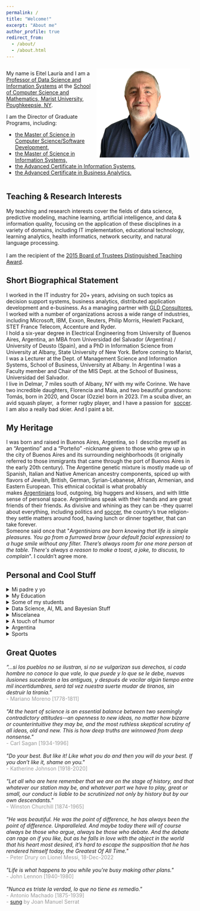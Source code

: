 ```yaml
---
permalink: /
title: "Welcome!"
excerpt: "About me"
author_profile: true
redirect_from: 
  - /about/
  - /about.html
---
```

<div style="display: flex; flex-wrap: wrap;">
  <div style="flex: 1;">
    <img src="/images/Yo-2022-06-17-13-33-18.png" alt="Eitel Lauría" style="width: 50%; float: right; max-width: 100%; height: auto; margin: 10px;"/>
    <p>
      My name is Eitel Lauría and I am a <a href="https://www.marist.edu/w/profiles/eitel-lauria">Professor of Data Science and Information Systems</a> at the  
      <a href="https://www.marist.edu/computer-science-math">School of Computer Science and Mathematics, Marist University, Poughkeepsie, NY</a>.
    </p>
    <p>
      I am the Director of Graduate Programs, including:
    </p>
    <ul>
      <li><a href="https://www.marist.edu/computer-science-math/graduate/ms/software-devel">the Master of Science in Computer Science/Software Development,</a></li>
      <li><a href="https://www.marist.edu/computer-science-math/msis">the Master of Science in Information Systems,</a></li>
      <li><a href="https://www.marist.edu/computer-science-math/graduate/info-systems/is-cert">the Advanced Certificate in Information Systems,</a></li>
      <li><a href="https://www.marist.edu/computer-science-math/graduate/business-analytics">the Advanced Certificate in Business Analytics.</a></li>
    </ul> 
  </div>
</div>

<h2>Teaching & Research Interests</h2>
My teaching and research interests cover the fields of data science, predictive modeling, machine learning, artificial intelligence, and data & information quality, focusing on the application of these disciplines in a variety of domains, including IT implementation, educational technology, learning analytics, health informatics, network security, and natural language processing.<br><br>
I am the recipient of the <a href="/BOTAward2015/">2015 Board of Trustees Distinguished Teaching Award</a>.

<h2>Short Biographical Statement</h2>
I worked in the IT industry for 20+ years, advising on such topics as decision support systems, business analytics, distributed application development and e-business. As a managing partner with <a href="https://www.gldconsultores.com/">GLD Consultores</a>, I worked with a number of organizations across a wide range of industries, including Microsoft, IBM, Exxon, Reuters, Philip Morris, Hewlett Packard, STET France Telecom, Accenture and Ryder.<br>
I hold a six-year degree in Electrical Engineering from University of Buenos Aires, Argentina, an MBA from Universidad del Salvador (Argentina) / University of Deusto (Spain), and a PhD in Information Science from University at Albany, State University of New York. Before coming to Marist, I was a Lecturer at the Dept. of Management Science and Information Systems, School of Business, University at Albany. In Argentina I was a Faculty member and Chair of the MIS Dept. at the School of Business, Universidad del Salvador.<br>
I live in Delmar, 7 miles south of Albany, NY with my wife Corinne. We have two incredible daughters, Florencia and Maia, and two beautiful grandsons: Tomás, born in 2020, and Oscar (Ozzie) born in 2023. I'm a scuba diver, an avid squash player,  a former rugby player, and I have a passion for  <a href="https://vimeo.com/782604490">soccer</a>. I am also a really bad skier. And I paint a bit.

<h2>My Heritage</h2>
I was born and raised in Buenos Aires, Argentina, so I  describe myself as an “Argentino” and a “Porteño” -nickname given to those who grew up in the city of Buenos Aires and its surrounding neighborhoods (it originally referred to those immigrants that came through the port of Buenos Aires in the early 20th century). The Argentine genetic mixture is mostly made up of Spanish, Italian and Native American ancestry components, spiced up with flavors of Jewish, British, German, Syrian-Lebanese, African, Armenian, and Eastern European. This ethnical cocktail is what probably makes <a href="https://www.therealargentina.com/argentinian-or-argentinean-decision-decisions">Argentinians</a> loud, outgoing, big huggers and kissers, and with little sense of personal space. Argentinians speak with their hands and are great friends of their friends. As divisive and whining as they can be -they quarrel about everything, including politics and <a href="https://www.youtube.com/shorts/VbQ1I850rI8">soccer</a>, the country’s true religion- they settle matters around food, having lunch or dinner together, that can take forever.<br> Someone said once that "<i>Argentinians are born knowing that life is simple pleasures. You go from a furrowed brow (your default facial expression) to a huge smile without any filter. There’s always room for one more person at the table. There's always a reason to make a toast, a joke, to discuss, to complain</i>". I couldn’t agree more.


<h2>Personal and Cool Stuff</h2>
<details><summary>Mi padre y yo</summary><blockquote>
  <a href="/el_ingeniero_y_yo/">Eitel Lauría by Eitel Lauría</a> 
   <!--  
  <a href="https://foxweb.marist.edu/users/jf4n/el_ingeniero_y_yo.htm">Eitel Lauría by Eitel Lauría</a>
  -->
</blockquote></details>
<details><summary>My Education</summary><blockquote>
  <ul>
 	<li>
    <a href="https://www.albany.edu/cehc/programs/phd-information-science">Inf. Science UAlbany</a>
  </li>
 	<li>
    <a href="https://omega0.xyz/omega8008/">Omega UAlbany</a>
  </li>
 	<li>
    <a href="http://www.usal.edu.ar/">Univ. del Salvador</a>
  </li>
 	<li>
    <a href="https://www.deusto.es/cs/Satellite/deusto/es/universidad-deusto">Universidad de Deusto</a>
  </li>
 	<li>
    <a href="http://www.fi.uba.ar/">UBA - Engineering</a>
  </li>
 	<li>
<a href="https://stalbans.esc.edu.ar/">St. Alban's College</a>
</li>
</ul>
</blockquote></details>
<details><summary>Some of my students</summary><blockquote>
<ul>
 	<li><a href="/gallery/">Photo Gallery</a></li>
</ul>
</blockquote></details>
<details><summary>Data Science, AI, ML and Bayesian Stuff</summary><blockquote>
  <ul>
 	<li>
<a href="https://www.kaggle.com/" target="_blank" >Kaggle</a>
</li>
 	<li>
<a href="https://ai.google/" target="_blank" >Google AI</a>
</li>
 	<li>
<a href="https://openai.com/" target="_blank" >Open AI</a>
</li>
 	<li>
<a href="https://foxweb.marist.edu/users/jf4n/PostPredIntervals.htm" target="_blank" >Simulating Posterior Pred Intervals</a>
</li>
 	<li>
<a href="https://foxweb.marist.edu/users/jf4n/LogBivariateLikelihood.htm" target="_blank" >Sampling by Markov Chain Monte Carlo</a>
</li>
 	<li>
<a href="https://playground.tensorflow.org/#activation=tanh&amp;batchSize=10&amp;dataset=circle&amp;regDataset=reg-plane&amp;learningRate=0.03&amp;regularizationRate=0&amp;noise=0&amp;networkShape=4,2&amp;seed=0.51381&amp;showTestData=false&amp;discretize=false&amp;percTrainData=50&amp;x=true&amp;y=true&amp;xTimesY=fals" target="_blank" >Neural net playground</a>
</li>
 	<li>
<a href="https://www.deeplearningbook.org/" target="_blank" >Deep Learning Book</a>
</li>
 	<li>
<a href="https://www.anaconda.com/" target="_blank" >Python Anaconda</a>
</li>
 	<li>
<a href="https://towardsdatascience.com/" target="_blank" >Towards Data Science</a>
</li>
 	<li>
<span lang="en-us"><a href="https://www.datavis.ca/gallery/" target="_blank" >Gallery of Data Visualization</a></span>
</li>
 	<li>
<a href="http://kdd.ics.uci.edu/" target="_blank" >UCI KDD Archive</a>
</li>
 	<li>
<a href="https://www.tensorflow.org/" target="_blank" >Tensorflow</a>
</li>
 	<li>
<a href="http://www.r-project.org/" target="_blank" >R (statistical computing)</a>
</li>
 	<li>
<span lang="en-us"><a href="http://www.mathworks.com/" target="_blank" >MATLAB site</a></span>
</li>
 	<li>
<a href="https://www.ibm.com/products/spss-modeler" target="_blank" >IBM SPSS Modeler</a>
</li>
 	<li>
<span lang="en-us"><a href="http://research.microsoft.com/" target="_blank" >Microsoft Research</a></span>
</li>
 	<li>
<a href="https://pytorch.org/" target="_blank" >Pytorch</a>
</li>
 	<li>
<a href="https://lightning.ai/pages/open-source/" target="_blank" >(Pytorch) Lightning</a>
</li>
 	<li>
<a href="https://www.ibm.com/watson#watsonxai" target="_blank" >IBM Watsonx</a>
</li>
 	<li>
<span lang="en-us"><a href="http://www.norsys.com/" target="_blank" >Norsys' Netica</a></span>
</li>
 	<li>
<a href="https://www.kdnuggets.com/" target="_blank" >KDD nuggets</a>
</li>
 	<li>
<a href="https://keras.io/" target="_blank" >Keras</a>
</li>
 	<li>
<a href="http://news.mit.edu/topic/machine-learning" target="_blank" >MIT news - Machine Learning</a>
</li>
 	<li>
<a href="https://machinelearningmastery.com/" target="_blank" >Machine Learning Mastery</a>
</li>
 	<li>
<a href="http://work.caltech.edu/telecourse.html" target="_blank" >Learning From data</a> (Yaser Abu-Mostafa)
</li>
 	<li><a href="https://scikit-learn.org/stable/" target="_blank" >Scikit-Learn</a></li>
</ul>
</blockquote></details>
<details><summary>Miscelanea</summary><blockquote>
<ul>
 	<li>
<a href="/unbeliever/">Unbeliever's Quest</a>    
</li>
 	<li>
<a href="https://youtu.be/ipRvjS7q1DI" target="_blank" >Richard Feynman: Can Machines Think?</a>
</li>
 	<li>
<a href="http://www.bigear.org/vol1no2/sagan.htm" target="_blank" >SETI, by Carl Sagan</a>
</li>
 	<li>
<a href="http://setiathome.ssl.berkeley.edu/" target="_blank" >SETI<span lang="en-us">@home</span></a>
</li>
 	<li>
<a href="http://www.skeptic.com/" target="_blank"  name="top">The Skeptics Society</a><a href="https://www.youtube.com/watch?v=wupToqz1e2g" target="_blank"  name="top"></a>
</li>
 	<li>
<a href="https://www.wnycstudios.org/podcasts/radiolab/articles/best-medicine">Staph Retreat (Radio Lab)</a>
</li>
 	<li>
<a href="https://www.youtube.com/watch?v=wupToqz1e2g" target="_blank"  name="top">Pale Blue Dot</a>
</li>
 	<li>
<span lang="en-us"><a href="http://www.winstonchurchill.org/" target="_blank" >Churchill, person of the century</a></span>
</li>
 	<li>
<span lang="en-us"><a href="https://escapepod.org/2009/04/10/ep194-exhalation/" target="_blank" >Exhalation (Ted Chiang)</a></span>
</li>
 	<li>
<a href="https://youtu.be/HrDasvAgEPY" target="_blank" >Serrat:  Si la Muerte Pisa Mi Huerto</a>
</li>
 	<li>
<a href="http://www.caveofmagic.com/pickcrd2.htm" target="_blank" >A bit of magic</a>
</li>
 	<li>
<a href="https://electricsheep.org/">Electric Sheep</a>
</li>
 	<li>
<a href="https://www.distributed.net/Main_Page">Distributed.net</a>
</li>
 	<li>
<a href="https://www.worldcommunitygrid.org/">World Community Grid</a>          
<!-- <a href="/el_inge_y_yo/">World Community Grid</a>  -->         
</li>
 	<li>
<a href="http://www.helenshulman.com/">Helen Shulman's paintings</a>
</li>
<li>
<a href="https://www.eitellauria.ar/mypaintings/">My paintings</a>
</li>
</ul>
</blockquote></details>
<details><summary>A touch of humor</summary><blockquote>
<ul>
 	<li>
<a href="https://www.smart-jokes.org/two-cows-economics-explained.html" target="_blank" >Two Cows </a>
</li>
 	<li>
<span lang="en-us"><a href="https://www.smart-jokes.org/god-tenure-university.html" target="_blank" >Why God was never granted tenure</a></span>
</li>
 	<li>
<a href="https://kubik.org/lighter/yzerok.htm" name="top">The Y zero K problem</a>
</li>
 	<li>
<a href="http://churchofgoogle.org/" target="_blank" >The Reformed Church of Google</a>
</li>
 	<li>
<a href="https://www.smart-jokes.org/how-it-projects-really-work.html" target="_blank" >IT projects &amp; tree swings</a>
</li>
 	<li>
<a href="https://xkcd.com/" target="_blank" >xkcd</a>
</li>
</ul>
</blockquote></details>
<details><summary>Argentina</summary><blockquote>
<ul>
 	<li>
<a href="https://bcn.gob.ar/uploads/BasesAlberdi.pdf" target="_blank" >Las Bases de Alberdi (in Spanish)</a>
</li>
 	<li>
<a href="http://en.wikipedia.org/wiki/Jos%C3%A9_de_San_Mart%C3%ADn" target="_blank" >José de San Martín</a>
</li>
 	<li>
<a href="http://es.wikipedia.org/wiki/Mariano_Moreno" target="_blank" >Mariano Moreno (in Spanish)</a>
</li>
 	<li>
<a href="https://www.youtube.com/watch?v=Aa_N71VXQnM" target="_blank" >Mi Buenos Aires querido  (Gardel)</a>
</li>
 	<li>
<a href="https://www.nationalgeographic.com/travel/destinations/south-america/argentina/local-guide-buenos-aires/" target="_blank" >A local's guide to Buenos Aires</a>
</li>
 	<li>
<span style="color: #626262;"><a href="https://www.poetryfoundation.org/poets/jorge-luis-borges">Jorge Luis Borges</a> </span>
</li>
 	<li>
<span style="color: #626262;"><a href="http://www.youtube.com/watch?v=QCmP4bEJfOg&amp;feature=related">Adios Nonino (Astor Piazzola)</a></span>
</li>
 	<li>
<a href="http://en.wikipedia.org/wiki/Les_Luthiers" target="_blank" >Les Luthiers </a>
</li>
 	<li>
<a href="https://www.youtube.com/watch?v=l5fVzdOgBxM" target="_blank" >Añoralgias (Les Luthiers)</a>
</li>
 	<li>
<a href="http://www.mongabay.com/ice_01.htm" target="_blank" >The Perito Moreno Glacier</a>
</li>
 	<li>
<a href="https://travel.usnews.com/Argentine_Patagonia/" target="_blank" >Patagonia Argentina</a>
</li>
 	<li>
<a href="https://www.iesabroad.org/study-abroad/blogs/mho10caseedu/iguazu-falls-why-another-waterfall-will-never-impress-me-again?gclid=CjwKCAjwgviIBhBkEiwA10D2j3XbeFza-qCuvOYqhAMv9q0XChsyJIxoTyqOsDLVEVm5ODMs3oixyBoCqikQAvD_BwE#sthash.tZolsZBS.dpbs" target="_blank" >Iguazu Falls</a>
</li>
 	<li>
<a href="https://vamospanish.com/discover/yerba-mate-ultimate-guide/" target="_blank" >El  Mate</a>
</li>
 	<li>
<a href="https://blog.winesofargentina.com/" target="_blank" >Wines of Argentina</a>
</li>
 	<li>
<a href="http://www.luigibosca.com.ar/" target="_blank" >Luigi Bosca (great wine!)</a>
</li>
 	<li><a href="https://vimeo.com/911734840" target="_blank" >Muchachos (trailer). Worth watching...</a></li>
</ul>
</blockquote></details>
<details><summary>Sports</summary><blockquote>
<ul>
 	<li>
<a href="http://www.clubsanalbano.com/">Club San Albano</a>
</li>
 	<li>
<a href="https://lapaginamillonaria.com/">River Plate </a>
</li>
 	<li>
<a href="https://www.fcbarcelona.com/en/">Barcelona FC</a>
</li>
 	<li>
<a href="https://www.youtube.com/watch?v=4vashrNoXTE" target="_blank" >Maradona: Live is Life</a>
</li>
 	<li>
<a href="https://youtu.be/4u6935V-wzk">Where is Messi ?</a>
</li>
 	<li>
<a href="https://www.youtube.com/watch?v=RM0ql8360J4" target="_blank" >Messi- Impossible Talent</a>
</li>
 	<li>
<a href="https://www.youtube.com/watch?v=AJUhzQEPCvE" target="_blank" >Manu Ginobili</a>
</li>
 	<li>
<span style="color: #626262;"><a href="https://youtu.be/PbNIfxcuGWU" target="_blank" >Best goal <u>EVER</u> </a></span>
</li>
 	<li>
<a href="https://youtu.be/cAehMNYw0ig" target="_blank" >Messi copycatting Maradona</a>
</li>
 	<li>
<a href="http://www.clubsanalbano.com/" target="_blank" >Club San Albano</a>
</li>
 	<li>
<a href="http://www.uar.com.ar/" target="_blank" >Argentine Rugby Union (UAR)</a>
</li>
 	<li>
<a href="http://www.youtube.com/watch?v=ogXWpBG-NjI" target="_blank" >Los Pumas - Tribute</a>
</li>
 	<li>
<a href="https://www.youtube.com/watch?v=tdMCAV6Yd0Y" target="_blank" >All Blacks' Haka </a>
</li>
 	<li>
<a href="https://www.planetrugby.com/" target="_blank" >Planet Rugby</a>
</li>
 	<li>
<a href="http://www.rugbytime.com/" target="_blank" >Rugby Time</a>
</li>
  <li>
<a href="https://youtu.be/NbwSx-xw_NU?si=GhOohwBhDNzYU6IS" target="_blank" >Best Try Ever</a>
</li>
 	<li>
<a href="http://www.mikeball.com/" target="_blank" ><span lang="es-ar">Mike Ball </span>(Aussie Diving)</a>
</li>
 	<li>
<a href="http://www.seadivers.com.br/" target="_blank" >Sea Divers (SC, Brazil)</a>
</li>
 	<li>
<a href="http://www.stuartcove.com/" target="_blank" >Stuart Cove's Shark Diving</a>
</li>
 	<li>
<a href="http://www.diveparadise.com/" target="_blank" >Dive Paradise (Cozumel)</a>
</li>
 	<li>
<a href="https://psaworldtour.com/" target="_blank" >Professional Squash Association</a>
</li>
 	<li>
<a href="https://www.youtube.com/user/psasquashtv">PSA SquashTV</a>
</li>
 	<li>
<a href="https://www.youtube.com/watch?v=sSvzNWQQl90" target="_blank" >White vs Gaultier</a>
</li>
 	<li>
<a href="https://www.youtube.com/playlist?list=PLC8lS6EGQ-Q50fsZXQyunY_ZVRfUCvvba" target="_blank" >My SCUBA diving video clips</a>
</li>
</ul>
</blockquote></details>


<h2>Great Quotes</h2>
<div>
    <i>“...si los pueblos no se ilustran, si no se vulgarizan sus derechos, si cada hombre no conoce lo que vale, lo que puede y lo que se le debe, nuevas ilusiones sucederán a las antiguas, y después de vacilar algún tiempo entre mil incertidumbres, será tal vez nuestra suerte mudar de tiranos, sin destruir la tiranía.”</i><br>
    <div style="color: #999999; text-align:left;">- Mariano Moreno [1778-1811]</div>
</div>
<br>
<div>
    <i>"At the heart of science is an essential balance between two seemingly contradictory attitudes--an openness to new ideas, no matter how bizarre or counterintuitive they may be, and the most ruthless skeptical scrutiny of all ideas, old and new. This is how deep truths are winnowed from deep nonsense."</i><br>
    <div style="color: #999999; text-align: left;">- Carl Sagan [1934-1996]</div>
</div>
<br>
<div>
    <i>"Do your best. But like it! Like what you do and then you will do your best. If you don’t like it, shame on you."</i><br>
    <div style="color: #999999; text-align: left;">- Katherine Johnson [1918-2020]</div>
</div>
<br>
<div>
    <i>"Let all who are here remember that we are on the stage of history, and that whatever our station may be, and whatever part we have to play, great or small, our conduct is liable to be scrutinized not only by history but by our own descendants."</i><br>
    <div style="color: #999999; text-align: left;">- Winston Churchill [1874-1965]</div>
</div>
<br>
<div>
    <i>"He was beautiful. He was the point of difference, he has always been the point of difference. Unparalleled. And maybe today there will of course always be those who argue, always be those who debate. And the debate can rage on if you like, but as he falls in love with the object in the world that his heart most desired, it’s hard to escape the supposition that he has rendered himself today, the Greatest Of All Time."</i><br>
    <div style="color: #999999; text-align: left;">- Peter Drury on Lionel Messi, 18-Dec-2022</div>
</div>
<br>
<div>
    <i>"Life is what happens to you while you're busy making other plans."</i><br>
    <div style="color: #999999; text-align: left;">- John Lennon [1940-1980]</div>
</div>
<br>
<div>
    <i>"Nunca es triste la verdad, lo que no tiene es remedio."</i><br>
    <div style="color: #999999; text-align: left;">- Antonio Machado [1875-1939]<br>- <a href="https://youtu.be/h8cJDuxoQM0">sung</a> by Joan Manuel Serrat</div>
</div>
